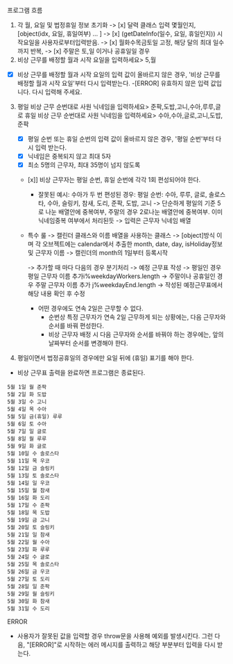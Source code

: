 프로그램 흐름

1. 각 월, 요일 및 법정휴일 정보 초기화
    -> [x] 달력 클래스 입력 몇월인지, [object(idx, 요일, 휴일여부) ... ]
    -> [x] (getDateInfo(일수, 요일, 휴일인지)) 시작요일을 사용자로부터입력받음.
    -> [x] 월화수목금토일 고정, 해당 달의 최대 일수까지 반복,
    -> [x] 주말은 토,일 이거나 공휴일일 경우
2. 비상 근무를 배정할 월과 시작 요일을 입력하세요> 5,월
- [x] 비상 근무를 배정할 월과 시작 요일의 입력 값이 올바르지 않은 경우, '비상 근무를 배정할 월과 시작 요일'부터 다시 입력받는다.
    -[ERROR] 유효하지 않은 입력 값입니다. 다시 입력해 주세요.
3. 평일 비상 근무 순번대로 사원 닉네임을 입력하세요> 준팍,도밥,고니,수아,루루,글로
   휴일 비상 근무 순번대로 사원 닉네임을 입력하세요> 수아,수아,글로,고니,도밥,준팍
    - [x] 평일 순번 또는 휴일 순번의 입력 값이 올바르지 않은 경우, '평일 순번'부터 다시 입력 받는다.
    - [x] 닉네임은 중복되지 않고 최대 5자
    - [x] 최소 5명의 근무자, 최대 35명이 넘지 않도록
    - [x]] 비상 근무자는 평일 순번, 휴일 순번에 각각 1회 편성되어야 한다.
        - 잘못된 예시: 수아가 두 번 편성된 경우: 평일 순번: 수아, 루루, 글로, 솔로스타, 수아, 슬링키, 참새, 도리, 준팍, 도밥, 고니
        -> 단순하게 평일의 기준 5로 나눈 배열안에 중복여부, 주말의 경우 2로나눈 배열안에 중복여부. 이미 닉네임중복 여부에서 처리된듯
    -> 입력은 근무자 닉네임 배열
    - 특수 룰
        -> 캘린더 클래스와 이름 배열을 사용하는 클래스
        -> [object]방식 이며 각 오브젝트에는 calendar에서 추출한 month, date, day, isHoliday정보및 근무자 이름
        -> 캘린더의 month의 1일부터 등록시작

        -> 추가할 때 마다 다음의 경우 분기처리
        -> 예정 근무표 작성
            -> 평일인 경우 평일 근무자 이름 추가i%weekdayWorkers.length
            -> 주말이나 공휴일인 경우 주말 근무자 이름 추가 j%weekdayEnd.length
        -> 작성된 예정근무표에서 해당 내용 확인 후 수정
        - 어떤 경우에도 연속 2일은 근무할 수 없다.
            - 순번상 특정 근무자가 연속 2일 근무하게 되는 상황에는, 다음 근무자와 순서를 바꿔 편성한다.
            - 비상 근무자 배정 시 다음 근무자와 순서를 바꿔야 하는 경우에는, 앞의 날짜부터 순서를 변경해야 한다.

4. 평일이면서 법정공휴일의 경우에만 요일 뒤에 (휴일) 표기를 해야 한다.
- 비상 근무표 출력을 완료하면 프로그램은 종료된다.
```
5월 1일 월 준팍
5월 2일 화 도밥
5월 3일 수 고니
5월 4일 목 수아
5월 5일 금(휴일) 루루
5월 6일 토 수아
5월 7일 일 글로
5월 8일 월 루루
5월 9일 화 글로
5월 10일 수 솔로스타
5월 11일 목 우코
5월 12일 금 슬링키
5월 13일 토 솔로스타
5월 14일 일 우코
5월 15일 월 참새
5월 16일 화 도리
5월 17일 수 준팍
5월 18일 목 도밥
5월 19일 금 고니
5월 20일 토 슬링키
5월 21일 일 참새
5월 22일 월 수아
5월 23일 화 루루
5월 24일 수 글로
5월 25일 목 솔로스타
5월 26일 금 우코
5월 27일 토 도리
5월 28일 일 준팍
5월 29일 월 슬링키
5월 30일 화 참새
5월 31일 수 도리
```





ERROR
- 사용자가 잘못된 값을 입력할 경우 throw문을 사용해 예외를 발생시킨다. 그런 다음, "[ERROR]"로 시작하는 에러 메시지를 출력하고 해당 부분부터 입력을 다시 받는다.
